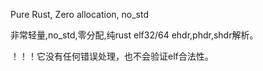 Pure Rust, Zero allocation, no_std

非常轻量,no_std,零分配,纯rust elf32/64 ehdr,phdr,shdr解析。

！！！它没有任何错误处理，也不会验证elf合法性。